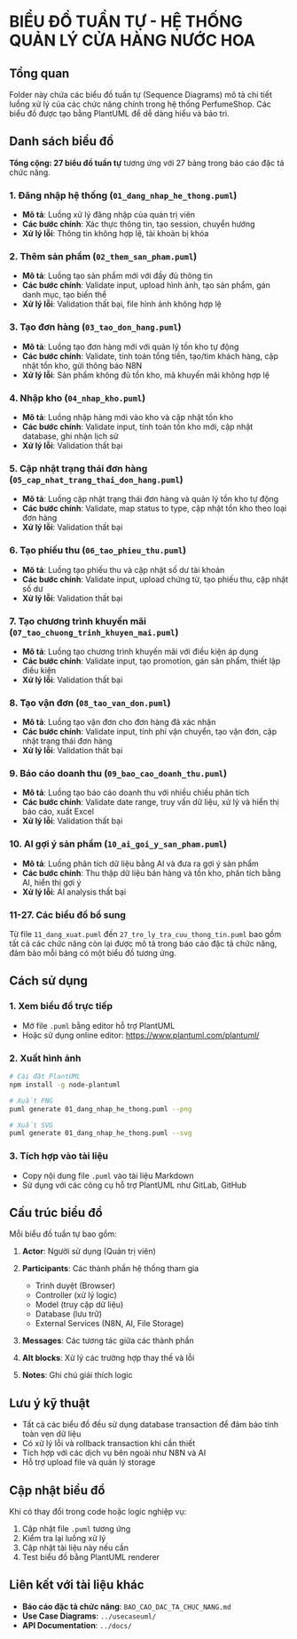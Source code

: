 # BIỂU ĐỒ TUẦN TỰ - HỆ THỐNG QUẢN LÝ CỬA HÀNG NƯỚC HOA

## Tổng quan

Folder này chứa các biểu đồ tuần tự (Sequence Diagrams) mô tả chi tiết luồng xử lý của các chức năng chính trong hệ thống PerfumeShop. Các biểu đồ được tạo bằng PlantUML để dễ dàng hiểu và bảo trì.

## Danh sách biểu đồ

**Tổng cộng: 27 biểu đồ tuần tự** tương ứng với 27 bảng trong báo cáo đặc tả chức năng.

### 1. Đăng nhập hệ thống (`01_dang_nhap_he_thong.puml`)
- **Mô tả**: Luồng xử lý đăng nhập của quản trị viên
- **Các bước chính**: Xác thực thông tin, tạo session, chuyển hướng
- **Xử lý lỗi**: Thông tin không hợp lệ, tài khoản bị khóa

### 2. Thêm sản phẩm (`02_them_san_pham.puml`)
- **Mô tả**: Luồng tạo sản phẩm mới với đầy đủ thông tin
- **Các bước chính**: Validate input, upload hình ảnh, tạo sản phẩm, gán danh mục, tạo biến thể
- **Xử lý lỗi**: Validation thất bại, file hình ảnh không hợp lệ

### 3. Tạo đơn hàng (`03_tao_don_hang.puml`)
- **Mô tả**: Luồng tạo đơn hàng mới với quản lý tồn kho tự động
- **Các bước chính**: Validate, tính toán tổng tiền, tạo/tìm khách hàng, cập nhật tồn kho, gửi thông báo N8N
- **Xử lý lỗi**: Sản phẩm không đủ tồn kho, mã khuyến mãi không hợp lệ

### 4. Nhập kho (`04_nhap_kho.puml`)
- **Mô tả**: Luồng nhập hàng mới vào kho và cập nhật tồn kho
- **Các bước chính**: Validate input, tính toán tồn kho mới, cập nhật database, ghi nhận lịch sử
- **Xử lý lỗi**: Validation thất bại

### 5. Cập nhật trạng thái đơn hàng (`05_cap_nhat_trang_thai_don_hang.puml`)
- **Mô tả**: Luồng cập nhật trạng thái đơn hàng và quản lý tồn kho tự động
- **Các bước chính**: Validate, map status to type, cập nhật tồn kho theo loại đơn hàng
- **Xử lý lỗi**: Validation thất bại

### 6. Tạo phiếu thu (`06_tao_phieu_thu.puml`)
- **Mô tả**: Luồng tạo phiếu thu và cập nhật số dư tài khoản
- **Các bước chính**: Validate input, upload chứng từ, tạo phiếu thu, cập nhật số dư
- **Xử lý lỗi**: Validation thất bại

### 7. Tạo chương trình khuyến mãi (`07_tao_chuong_trinh_khuyen_mai.puml`)
- **Mô tả**: Luồng tạo chương trình khuyến mãi với điều kiện áp dụng
- **Các bước chính**: Validate input, tạo promotion, gán sản phẩm, thiết lập điều kiện
- **Xử lý lỗi**: Validation thất bại

### 8. Tạo vận đơn (`08_tao_van_don.puml`)
- **Mô tả**: Luồng tạo vận đơn cho đơn hàng đã xác nhận
- **Các bước chính**: Validate input, tính phí vận chuyển, tạo vận đơn, cập nhật trạng thái đơn hàng
- **Xử lý lỗi**: Validation thất bại

### 9. Báo cáo doanh thu (`09_bao_cao_doanh_thu.puml`)
- **Mô tả**: Luồng tạo báo cáo doanh thu với nhiều chiều phân tích
- **Các bước chính**: Validate date range, truy vấn dữ liệu, xử lý và hiển thị báo cáo, xuất Excel
- **Xử lý lỗi**: Validation thất bại

### 10. AI gợi ý sản phẩm (`10_ai_goi_y_san_pham.puml`)
- **Mô tả**: Luồng phân tích dữ liệu bằng AI và đưa ra gợi ý sản phẩm
- **Các bước chính**: Thu thập dữ liệu bán hàng và tồn kho, phân tích bằng AI, hiển thị gợi ý
- **Xử lý lỗi**: AI analysis thất bại

### 11-27. Các biểu đồ bổ sung
Từ file `11_dang_xuat.puml` đến `27_tro_ly_tra_cuu_thong_tin.puml` bao gồm tất cả các chức năng còn lại được mô tả trong báo cáo đặc tả chức năng, đảm bảo mỗi bảng có một biểu đồ tương ứng.

## Cách sử dụng

### 1. Xem biểu đồ trực tiếp
- Mở file `.puml` bằng editor hỗ trợ PlantUML
- Hoặc sử dụng online editor: https://www.plantuml.com/plantuml/

### 2. Xuất hình ảnh
```bash
# Cài đặt PlantUML
npm install -g node-plantuml

# Xuất PNG
puml generate 01_dang_nhap_he_thong.puml --png

# Xuất SVG
puml generate 01_dang_nhap_he_thong.puml --svg
```

### 3. Tích hợp vào tài liệu
- Copy nội dung file `.puml` vào tài liệu Markdown
- Sử dụng với các công cụ hỗ trợ PlantUML như GitLab, GitHub

## Cấu trúc biểu đồ

Mỗi biểu đồ tuần tự bao gồm:

1. **Actor**: Người sử dụng (Quản trị viên)
2. **Participants**: Các thành phần hệ thống tham gia
   - Trình duyệt (Browser)
   - Controller (xử lý logic)
   - Model (truy cập dữ liệu)
   - Database (lưu trữ)
   - External Services (N8N, AI, File Storage)

3. **Messages**: Các tương tác giữa các thành phần
4. **Alt blocks**: Xử lý các trường hợp thay thế và lỗi
5. **Notes**: Ghi chú giải thích logic

## Lưu ý kỹ thuật

- Tất cả các biểu đồ đều sử dụng database transaction để đảm bảo tính toàn vẹn dữ liệu
- Có xử lý lỗi và rollback transaction khi cần thiết
- Tích hợp với các dịch vụ bên ngoài như N8N và AI
- Hỗ trợ upload file và quản lý storage

## Cập nhật biểu đồ

Khi có thay đổi trong code hoặc logic nghiệp vụ:

1. Cập nhật file `.puml` tương ứng
2. Kiểm tra lại luồng xử lý
3. Cập nhật tài liệu này nếu cần
4. Test biểu đồ bằng PlantUML renderer

## Liên kết với tài liệu khác

- **Báo cáo đặc tả chức năng**: `BAO_CAO_DAC_TA_CHUC_NANG.md`
- **Use Case Diagrams**: `../usecaseuml/`
- **API Documentation**: `../docs/`
